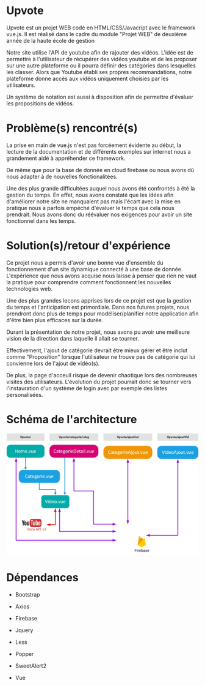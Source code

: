 # Upvote

Upvote est un projet WEB codé en HTML/CSS/Javacript avec le framework vue.js. Il est réalisé dans le cadre du module "Projet WEB" de deuxième année de la haute école de gestion

Notre site utilise l'API de youtube afin de rajouter des vidéos. L'idée est de permettre à l'utilisateur de récupérer des vidéos youtube et de les proposer sur une autre plateforme ou il pourra définir des catégories dans lesquelles les classer. Alors que Youtube établi ses propres recommandations, notre plateforme donne accès aux vidéos uniquement choisies par les utilisateurs.

Un système de notation est aussi à disposition afin de permettre d'évaluer les propositions de vidéos.

# Problème(s) rencontré(s)

La prise en main de vue.js n'est pas forcéement évidente au début, la lecture de la documentation et de différents exemples sur internet nous a grandement aidé à appréhender ce framework.

De même que pour la base de donnée en cloud firebase ou nous avons dû nous adapter à de nouvelles fonctionalitées.

Une des plus grande difficultées auquel nous avons été confrontés à été la gestion du temps. En effet, nous avons constaté que les idées afin d'améliorer notre site ne manquaient pas mais l'écart avec la mise en pratique nous a parfois empéché d'évaluer le temps que cela nous prendrait. Nous avons donc du réévaluer nos exigences pour avoir un site fonctionnel dans les temps.

# Solution(s)/retour d'expérience

Ce projet nous a permis d'avoir une bonne vue d'ensemble du fonctionnement d'un site dynamique connecté à une base de donnée. L'expérience que nous avons acquise nous laisse à penser que rien ne vaut la pratique pour comprendre comment fonctionnent les nouvelles technologies web. 

Une des plus grandes lecons apprises lors de ce projet est que la gestion du temps et l'anticipation est primordiale. Dans nos futures projets, nous prendront donc plus de temps pour modéliser/planifier notre application afin d'être bien plus efficaces sur la durée.

Durant la présentation de notre projet, nous avons pu avoir une meilleure vision de la direction dans laquelle il allait se tourner. 

Effectivement, l'ajout de catégorie devrait être mieux gérer et être inclut comme "Proposition" lorsque l'utilisateur ne trouve pas de catégorie qui lui convienne lors de l'ajout de vidéo(s).

De plus, la page d'acceuil risque de devenir chaotique lors des nombreuses visites des utilisateurs. L'évolution du projet pourrait donc se tourner vers l'instauration d'un système de login avec par exemple des listes personalisées.

# Schéma de l'architecture

![Schéma](/static/img/Schema_projet_UpVote.jpeg)

# Dépendances

* Bootstrap

* Axios

* Firebase

* Jquery

* Less

* Popper

* SweetAlert2

* Vue
